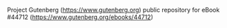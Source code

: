 Project Gutenberg (https://www.gutenberg.org) public repository for eBook #44712 (https://www.gutenberg.org/ebooks/44712)
